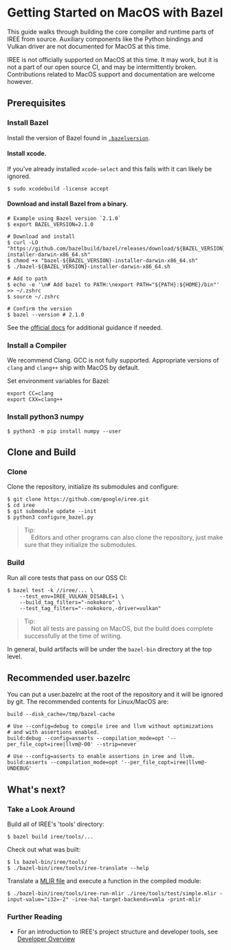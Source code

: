 # Getting Started on MacOS with Bazel

<!--
Notes to those updating this guide:

    * This document should be __simple__ and cover essential items only.
      Notes for optional components should go in separate files.

    * This document parallels getting_started_linux_bazel.md and
      getting_started_windows_bazel.md
      Please keep them in sync.
-->

This guide walks through building the core compiler and runtime parts of IREE
from source. Auxiliary components like the Python bindings and Vulkan driver are
not documented for MacOS at this time.

IREE is not officially supported on MacOS at this time. It may work, but it is
not a part of our open source CI, and may be intermittently broken.
Contributions related to MacOS support and documentation are welcome however.

## Prerequisites

### Install Bazel

Install the version of Bazel found in
[`.bazelversion`](https://github.com/google/iree/blob/master/.bazelversion).

#### Install xcode.

If you've already installed `xcode-select` and this fails with it can likely be
ignored.

```
$ sudo xcodebuild -license accept
```

#### Download and install Bazel from a binary.
```
# Example using Bazel version `2.1.0`
$ export BAZEL_VERSION=2.1.0

# Download and install
$ curl -LO "https://github.com/bazelbuild/bazel/releases/download/${BAZEL_VERSION}/bazel-${BAZEL_VERSION}-installer-darwin-x86_64.sh"
$ chmod +x "bazel-${BAZEL_VERSION}-installer-darwin-x86_64.sh"
$ ./bazel-${BAZEL_VERSION}-installer-darwin-x86_64.sh

# Add to path
$ echo -e '\n# Add bazel to PATH:\nexport PATH="${PATH}:${HOME}/bin"' >> ~/.zshrc
$ source ~/.zshrc

# Confirm the version
$ bazel --version # 2.1.0
```

See the
[official docs](https://docs.bazel.build/versions/master/install-os-x.html#install-with-installer-mac-os-x)
for additional guidance if needed.

### Install a Compiler

We recommend Clang. GCC is not fully supported. Appropriate versions of `clang`
and `clang++` ship with MacOS by default.

Set environment variables for Bazel:

```shell
export CC=clang
export CXX=clang++
```

### Install python3 numpy

```
$ python3 -m pip install numpy --user
```

## Clone and Build

### Clone

Clone the repository, initialize its submodules and configure:

```shell
$ git clone https://github.com/google/iree.git
$ cd iree
$ git submodule update --init
$ python3 configure_bazel.py
```

> Tip:<br>
> &nbsp;&nbsp;&nbsp;&nbsp;Editors and other programs can also clone the
> repository, just make sure that they initialize the submodules.

### Build

Run all core tests that pass on our OSS CI:

```shell
$ bazel test -k //iree/... \
    --test_env=IREE_VULKAN_DISABLE=1 \
    --build_tag_filters="-nokokoro" \
    --test_tag_filters="--nokokoro,-driver=vulkan"
```

> Tip:<br>
> &nbsp;&nbsp;&nbsp;&nbsp;Not all tests are passing on MacOS, but the build does
> complete successfully at the time of writing.

In general, build artifacts will be under the `bazel-bin` directory at the top
level.

## Recommended user.bazelrc

You can put a user.bazelrc at the root of the repository and it will be ignored
by git. The recommended contents for Linux/MacOS are:

```
build --disk_cache=/tmp/bazel-cache

# Use --config=debug to compile iree and llvm without optimizations
# and with assertions enabled.
build:debug --config=asserts --compilation_mode=opt '--per_file_copt=iree|llvm@-O0' --strip=never

# Use --config=asserts to enable assertions in iree and llvm.
build:asserts --compilation_mode=opt '--per_file_copt=iree|llvm@-UNDEBUG'
```

## What's next?

### Take a Look Around

Build all of IREE's 'tools' directory:

```shell
$ bazel build iree/tools/...
```

Check out what was built:

```shell
$ ls bazel-bin/iree/tools/
$ ./bazel-bin/iree/tools/iree-translate --help
```

Translate a
[MLIR file](https://github.com/google/iree/blob/master/iree/tools/test/simple.mlir)
and execute a function in the compiled module:

```shell
$ ./bazel-bin/iree/tools/iree-run-mlir ./iree/tools/test/simple.mlir -input-value="i32=-2" -iree-hal-target-backends=vmla -print-mlir
```

### Further Reading

*   For an introduction to IREE's project structure and developer tools, see
    [Developer Overview](../developer_overview.md)
<!--
TODO: Link to MacOS versions of these guides once they are developed.
*   To target GPUs using Vulkan, see
    [Getting Started on Linux with Vulkan](getting_started_linux_vulkan.md)
*   To use IREE's Python bindings, see
    [Getting Started with Python](getting_started_python.md)
 -->
